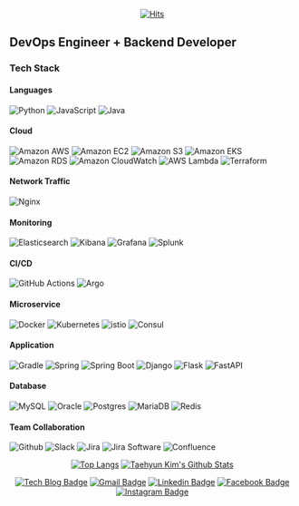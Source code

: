 <div align=center>

[![Hits](https://hits.seeyoufarm.com/api/count/incr/badge.svg?url=https%3A%2F%2Fgithub.com%2Fk1m743hyun)](https://hits.seeyoufarm.com) 

</div>


<div>

## DevOps Engineer + Backend Developer

</div>

<div>

### Tech Stack

#### Languages
![Python](https://img.shields.io/badge/python-3670A0?style=for-the-badge&logo=python&logoColor=ffdd54)
![JavaScript](https://img.shields.io/badge/javascript-%23323330.svg?style=for-the-badge&logo=javascript&logoColor=%23F7DF1E)
![Java](https://img.shields.io/badge/java-%23ED8B00.svg?style=for-the-badge&logo=java&logoColor=white)

#### Cloud
![Amazon AWS](https://img.shields.io/static/v1?style=for-the-badge&message=Amazon+AWS&color=232F3E&logo=Amazon+AWS&logoColor=FFFFFF&label=)
![Amazon EC2](https://img.shields.io/static/v1?style=for-the-badge&message=Amazon+EC2&color=222222&logo=Amazon+EC2&logoColor=FF9900&label=)
![Amazon S3](https://img.shields.io/static/v1?style=for-the-badge&message=Amazon+S3&color=569A31&logo=Amazon+S3&logoColor=FFFFFF&label=)
![Amazon EKS](https://img.shields.io/static/v1?style=for-the-badge&message=Amazon+EKS&color=222222&logo=Amazon+EKS&logoColor=FF9900&label=)
![Amazon RDS](https://img.shields.io/static/v1?style=for-the-badge&message=Amazon+RDS&color=527FFF&logo=Amazon+RDS&logoColor=FFFFFF&label=)
![Amazon CloudWatch](https://img.shields.io/static/v1?style=for-the-badge&message=Amazon+CloudWatch&color=FF4F8B&logo=Amazon+CloudWatch&logoColor=FFFFFF&label=)
![AWS Lambda](https://img.shields.io/static/v1?style=for-the-badge&message=AWS+Lambda&color=222222&logo=AWS+Lambda&logoColor=FF9900&label=)
![Terraform](https://img.shields.io/badge/Terraform-7B42BC.svg?style=for-the-badge&logo=Terraform&logoColor=white) 

#### Network Traffic
![Nginx](https://img.shields.io/badge/NGINX-009639.svg?style=for-the-badge&logo=NGINX&logoColor=white)

#### Monitoring
![Elasticsearch](https://img.shields.io/badge/Elasticsearch-005571.svg?style=for-the-badge&logo=Elasticsearch&logoColor=white)
![Kibana](https://img.shields.io/badge/Kibana-005571.svg?style=for-the-badge&logo=Kibana&logoColor=white)
![Grafana](https://img.shields.io/badge/Grafana-F46800.svg?style=for-the-badge&logo=Grafana&logoColor=white)
![Splunk](https://img.shields.io/badge/Splunk-000000.svg?style=for-the-badge&logo=Splunk&logoColor=white)

#### CI/CD
![GitHub Actions](https://img.shields.io/badge/GitHub%20Actions-2088FF.svg?style=for-the-badge&logo=GitHub-Actions&logoColor=white)
![Argo](https://img.shields.io/static/v1?style=for-the-badge&message=Argo&color=EF7B4D&logo=Argo&logoColor=FFFFFF&label=)

#### Microservice
![Docker](https://img.shields.io/badge/Docker-2496ED.svg?style=for-the-badge&logo=Docker&logoColor=white)
![Kubernetes](https://img.shields.io/badge/Kubernetes-326CE5.svg?style=for-the-badge&logo=Kubernetes&logoColor=white)
![istio](https://img.shields.io/badge/Istio-466BB0.svg?style=for-the-badge&logo=Istio&logoColor=white)
![Consul](https://img.shields.io/badge/Consul-F24C53.svg?style=for-the-badge&logo=Consul&logoColor=white)

#### Application
![Gradle](https://img.shields.io/badge/Gradle-02303A.svg?style=for-the-badge&logo=Gradle&logoColor=white)
![Spring](https://img.shields.io/badge/spring-%236DB33F.svg?style=for-the-badge&logo=spring&logoColor=white)
![Spring Boot](https://img.shields.io/badge/Spring%20Boot-6DB33F.svg?style=for-the-badge&logo=Spring-Boot&logoColor=white)
![Django](https://img.shields.io/badge/django-%23092E20.svg?style=for-the-badge&logo=django&logoColor=white)
![Flask](https://img.shields.io/badge/flask-%23000.svg?style=for-the-badge&logo=flask&logoColor=white)
![FastAPI](https://img.shields.io/badge/FastAPI-005571?style=for-the-badge&logo=fastapi)

#### Database
![MySQL](https://img.shields.io/badge/MySQL-4479A1.svg?style=for-the-badge&logo=MySQL&logoColor=white)
![Oracle](https://img.shields.io/badge/Oracle-F80000?style=for-the-badge&logo=oracle&logoColor=white)
![Postgres](https://img.shields.io/badge/postgres-%23316192.svg?style=for-the-badge&logo=postgresql&logoColor=white)
![MariaDB](https://img.shields.io/badge/MariaDB-003545?style=for-the-badge&logo=mariadb&logoColor=white)
![Redis](https://img.shields.io/badge/redis-%23DD0031.svg?style=for-the-badge&logo=redis&logoColor=white)

#### Team Collaboration
![Github](https://img.shields.io/badge/GitHub-181717.svg?style=for-the-badge&logo=GitHub&logoColor=white)
![Slack](https://img.shields.io/badge/Slack-4A154B.svg?style=for-the-badge&logo=Slack&logoColor=white)
![Jira](https://img.shields.io/badge/Jira-0052CC.svg?style=for-the-badge&logo=Jira&logoColor=white)
![Jira Software](https://img.shields.io/badge/Jira%20Software-0052CC.svg?style=for-the-badge&logo=Jira-Software&logoColor=white)
![Confluence](https://img.shields.io/badge/Confluence-172B4D.svg?style=for-the-badge&logo=Confluence&logoColor=white)

</div>


<div align=center>

[![Top Langs](https://github-readme-stats.vercel.app/api/top-langs/?username=k1m743hyun&langs_count=3)](https://github.com/anuraghazra/github-readme-stats) 
[![Taehyun Kim's Github Stats](https://github-readme-stats.vercel.app/api?username=k1m743hyun&count_private=true&show_icons=true)](https://github.com/anuraghazra/github-readme-stats)

</div>


<div align=center>

[![Tech Blog Badge](http://img.shields.io/badge/-Tech%20blog-black?style=flat-square&logo=github&link=https://k1m743hyun.github.io/)](https://k1m743hyun.github.io/) 
[![Gmail Badge](https://img.shields.io/badge/-Gmail-d14836?style=flat-square&logo=Gmail&logoColor=white&link=mailto:k1m743hyun@gmail.com)](mailto:k1m743hyun@gmail.com) 
[![Linkedin Badge](https://img.shields.io/badge/-LinkedIn-blue?style=flat-square&logo=Linkedin&logoColor=white&link=https://www.linkedin.com/in/k1m743hyun/)](https://www.linkedin.com/in/k1m743hyun/) 
[![Facebook Badge](https://img.shields.io/badge/-Facebook-1877f2?style=flat-square&logo=facebook&logoColor=white&link=https://www.facebook.com/k1m743hyun)](https://www.facebook.com/k1m743hyun) 
[![Instagram Badge](https://img.shields.io/badge/-Instagram-dd2a7b?style=flat-square&logo=instagram&logoColor=white&link=https://www.instagram.com/k1m743hyun/)](https://www.instagram.com/k1m743hyun/)

</div>
